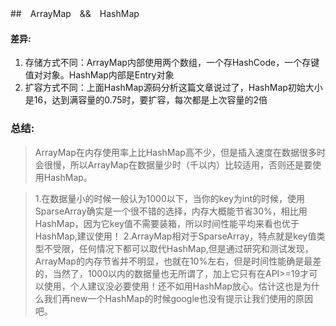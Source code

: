 ##　ArrayMap　&&　HashMap 

#### 差异:

1. 存储方式不同：ArrayMap内部使用两个数组，一个存HashCode，一个存键值对对象。HashMap内部是Entry对象
2. 扩容方式不同：上面HashMap源码分析这篇文章说过了，HashMap初始大小是16，达到满容量的0.75时，要扩容，每次都是上次容量的2倍



### 总结:

> ArrayMap在内存使用率上比HashMap高不少，但是插入速度在数据很多时会很慢，所以ArrayMap在数据量少时（千以内）比较适用，否则还是要使用HashMap。

> 1.在数据量小的时候一般认为1000以下，当你的key为int的时候，使用SparseArray确实是一个很不错的选择，内存大概能节省30%，相比用HashMap，因为它key值不需要装箱，所以时间性能平均来看也优于HashMap,建议使用！
> 2.ArrayMap相对于SparseArray，特点就是key值类型不受限，任何情况下都可以取代HashMap,但是通过研究和测试发现，ArrayMap的内存节省并不明显，也就在10%左右，但是时间性能确是最差的，当然了，1000以内的数据量也无所谓了，加上它只有在API>=19才可以使用，个人建议没必要使用！还不如用HashMap放心。估计这也是为什么我们再new一个HashMap的时候google也没有提示让我们使用的原因吧。